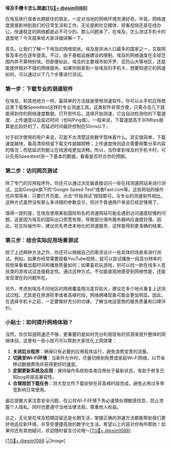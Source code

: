 **埃及手機卡怎么测速[[TG💪+ @esim1088](https://t.me/s/esim1088)]**

在埃及旅行或者长期居住的朋友，一定对当地的网络环境充满好奇。毕竟，网络速度直接影响到我们的日常生活和工作。无论是刷社交媒体、观看视频还是在线办公，快速稳定的网络都是必不可少的。那么问题来了，在埃及，怎么测试手机卡的速度呢？今天就来给大家详细讲解一下。

首先，让我们了解一下埃及的网络现状。埃及是非洲人口最多的国家之一，互联网普及率也在逐年提高。不过，由于基础设施建设的限制，埃及的网络速度在全球范围内并不算特别快。但即便如此，埃及的主要城市如开罗、亚历山大等地区，还是能提供相对不错的网络服务。如果你刚拿到一张埃及的手机卡，想要知道它的网速如何，可以通过以下几个步骤进行测试。

### 第一步：下载专业的测速软件

在埃及，和其他地方一样，最简单的方法就是使用测速软件。你可以从手机应用商店里下载像Speedtest这样的专业测速工具。这类软件非常方便，只需点击几下就能得到你的网络速度数据。打开软件后，选择开始测速，它会自动检测你的下载速度、上传速度以及延迟时间（也叫Ping值）。一般来说，下载速度高于30Mbps就算是比较好的了，而延迟时间最好控制在50ms以下。

对于初次使用的用户来说，可能不太清楚这些数字意味着什么。其实很简单，下载速度越快，看高清视频或下载文件就越顺畅；上传速度快则适合需要频繁分享内容的情况；而低延迟则能让在线游戏更加流畅。所以，当你拿到埃及的手机卡时，可以先用Speedtest测一下基本的数据，看看是否符合你的预期。

### 第二步：访问网页测试

除了专门的应用程序外，你还可以通过浏览器直接访问一些在线测速网站来进行测试。比如Google旗下的“Google Speed Test”或者Fast.com等。这些网站的操作也非常简单，只要打开页面，点击“开始测试”按钮即可。与专业的测速软件相比，这种方式虽然没有那么多详细的参数显示，但对于普通用户来说已经足够用了。

值得一提的是，在埃及使用某些国际知名的测速网站可能会遇到访问速度较慢的问题。这是因为埃及的国际出口带宽有限，导致部分海外服务器响应速度较慢。因此，在实际操作中，建议优先考虑本地化的测速服务，这样能得到更准确的结果。

### 第三步：结合实际应用场景测试

除了上述两种方法之外，你还可以根据自己的需求设计一些具体的场景来进行测试。例如，如果你经常需要观看YouTube视频，就可以尝试播放一段高分辨率的视频来看看加载时间和播放质量如何；如果喜欢玩游戏，则可以找一款在线多人竞技类的游戏试试连接稳定性。通过这种方式，不仅能直观地感受到网络性能，还能发现潜在的问题所在。

另外，考虑到埃及不同地区的网络覆盖情况差异较大，建议在多个地点重复上述测试过程。尤其是在旅游旺季或者高峰时段，网络拥堵现象可能会更加明显。因此，在选择手机卡之前，一定要做好充分的功课，了解当地运营商的服务质量和口碑评价。

### 小贴士：如何提升网络体验？

当然，仅仅知道网速还不够，更重要的是如何充分利用现有的资源来提升整体的网络体验。这里有一些小技巧可以帮助大家优化上网效果：

1. **关闭后台程序**：确保只有必要的应用程序运行，避免浪费宝贵的流量。
2. **切换至Wi-Fi环境**：当条件允许时，尽量切换到免费或家庭Wi-Fi网络，以节省移动数据费用并获得更好的速度。
3. **定期更新系统及应用**：保持操作系统和各类应用处于最新状态，有助于修复已知bug并提高兼容性。
4. **合理规划下载任务**：将大型文件下载安排在非高峰时段完成，避免占用过多带宽影响日常使用。

最后提醒大家注意安全问题，在公共Wi-Fi环境下务必谨慎处理敏感信息，防止泄露个人隐私。同时也要遵守当地法律法规，尊重他人权益。

总之，无论是在埃及短期逗留还是长期生活，掌握正确的测速方法都能帮助我们更好地适应新环境，并享受便捷高效的数字化生活。希望以上内容对你有所帮助！如果你还有其他疑问，欢迎随时留言讨论哦～[[TG💪+ @esim1088](https://t.me/s/esim1088)]

[[TG💪+ @esim1088](https://t.me/s/esim1088) ![Image](https://i.postimg.cc/4NQfJmqS/Snipaste-2025-05-13-00-14-12.png)]